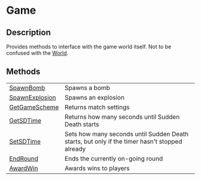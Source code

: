 # Game

## Description
Provides methods to interface with the game world itself. Not to be confused with the [World](World.md).

## Methods
| | |
| -------- | ------- |
| [SpawnBomb](./GameAPI/SpawnBomb.md)  | Spawns a bomb |
| [SpawnExplosion](./GameAPI/SpawnExplosion.md) | Spawns an explosion |
| [GetGameScheme](./GameAPI/GetGameScheme.md) | Returns match settings |
| [GetSDTime](./GameAPI/GetSDTime.md) | Returns how many seconds until Sudden Death starts |
| [SetSDTime](./GameAPI/GetSDTime.md) | Sets how many seconds until Sudden Death starts, but only if the timer hasn't stopped already |
| [EndRound](./GameAPI/EndRound.md) | Ends the currently on-going round |
| [AwardWin](./GameAPI/AwardWin.md) | Awards wins to players |